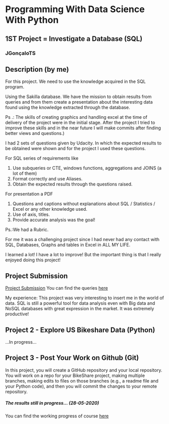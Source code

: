 # Programming With Data Science With Python 
## 1ST Project = Investigate a Database (SQL)

### JGonçaloTS

## Description (by me) 
For this project. We need to use the knowledge acquired in the SQL program.

Using the Sakilla database. We have the mission to obtain results from queries and from them create a presentation about the interesting data found using the knowledge extracted through the database.

Ps .: The skills of creating graphics and handling excel at the time of delivery of the project were in the initial stage. After the project I tried to improve these skills and in the near future I will make commits after finding better views and questions.)

I had 2 sets of questions given by Udacity. In which the expected results to be obtained were shown and for the project I used these questions.

For SQL series of requirements like
1) Use subqueries or CTE, windows functions, aggregations and JOINS (a lot of them)
2) Format correctly and use Aliases.
3) Obtain the expected results through the questions raised.

For presentation a PDF
1) Questions and captions without explanations about SQL / Statistics / Excel or any other knowledge used.
2) Use of axis, titles.
3) Provide accurate analysis was the goal!

Ps.:We had a Rubric.

For me it was a challenging project since I had never had any contact with SQL, Databases, Graphs and tables in Excel in ALL MY LIFE.

I learned a lot! I have a lot to improve!
But the important thing is that I really enjoyed doing this project!

## Project Submission
[Project Submission](https://drive.google.com/file/d/1i-9mp7osxQn_8wbs1Bo9OekqH2oyBaiu/view?usp=sharing)
You can find the queries [here](https://github.com/jgoncsilva/Udacity---Programming-for-Data-Science-With-Python/tree/master/1ST-PROJECT/Project_Queries)

My experience: This project was very interesting to insert me in the world of data. SQL is still a powerful tool for data analysis even with Big data and NoSQL databases with great expression in the market. It was extremely productive!


## Project 2 - Explore US Bikeshare Data (Python)
...In progress...

## Project 3 - Post Your Work on Github (Git)

In this project, you will create a GitHub repository and your local repository. You will work on a repo for your BikeShare project, making multiple branches, making edits to files on those branches (e.g., a readme file and your Python code), and then you will commit the changes to your remote repository.

##### The results still in progress... (28-05-2020)


You can find the working progress of course [here](https://github.com/jgoncsilva/Git-github-pratice)






